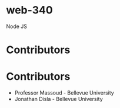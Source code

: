 # web-340
Node JS
# Contributors
# Contributors
- Professor Massoud - Bellevue University
- Jonathan Disla - Bellevue University